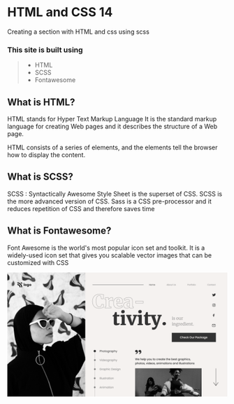 # HTML and CSS 14

Creating a section with HTML and css using scss 

### This site is built using
> - HTML
> - SCSS
> - Fontawesome 

## What is HTML?
HTML stands for Hyper Text Markup Language It is the standard markup language for creating Web pages
and it describes the structure of a Web page.

HTML consists of a series of elements, and the elements tell the browser how to display the content.

## What is SCSS?
SCSS : Syntactically Awesome Style Sheet is the superset of CSS. SCSS is the more advanced version of CSS. Sass is a CSS pre-processor and it reduces repetition of CSS and therefore saves time

## What is Fontawesome?
Font Awesome is the world's most popular icon set and toolkit. It is a widely-used icon set that gives you scalable vector images that can be customized with CSS


![Screenshot](./thumbnail.png)
